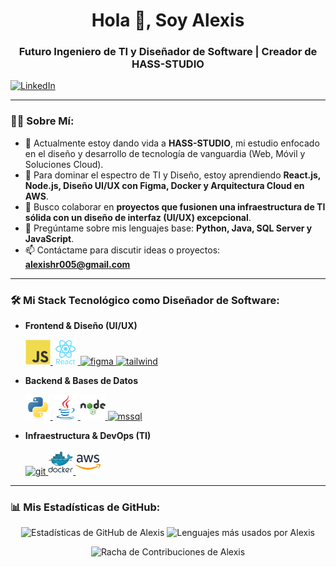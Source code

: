 <h1 align="center">Hola 👋, Soy Alexis</h1>
<h3 align="center">Futuro Ingeniero de TI y Diseñador de Software | Creador de HASS-STUDIO</h3>

<p align="left">
  <a href="https://linkedin.com/in/tu-usuario-de-linkedin" target="_blank">
    <img src="https://raw.githubusercontent.com/rahuldkjain/github-profile-readme-generator/master/src/images/icons/Social/linked-in-alt.svg" alt="LinkedIn" height="30" width="40" />
  </a>
</p>

---

### 👨‍💻 Sobre Mí:

- 🔭 Actualmente estoy dando vida a **HASS-STUDIO**, mi estudio enfocado en el diseño y desarrollo de tecnología de vanguardia (Web, Móvil y Soluciones Cloud).
- 🌱 Para dominar el espectro de TI y Diseño, estoy aprendiendo **React.js, Node.js, Diseño UI/UX con Figma, Docker y Arquitectura Cloud en AWS**.
- 👯 Busco colaborar en **proyectos que fusionen una infraestructura de TI sólida con un diseño de interfaz (UI/UX) excepcional**.
- 💬 Pregúntame sobre mis lenguajes base: **Python, Java, SQL Server y JavaScript**.
- 📫 Contáctame para discutir ideas o proyectos: **alexishr005@gmail.com**

---

### 🛠️ Mi Stack Tecnológico como Diseñador de Software:

* **Frontend & Diseño (UI/UX)**
    <p align="left">
      <a href="https://developer.mozilla.org/en-US/docs/Web/JavaScript" target="_blank" rel="noreferrer"> 
        <img src="https://raw.githubusercontent.com/devicons/devicon/master/icons/javascript/javascript-original.svg" alt="javascript" width="40" height="40"/> 
      </a>
      <a href="https://reactjs.org/" target="_blank" rel="noreferrer"> 
        <img src="https://raw.githubusercontent.com/devicons/devicon/master/icons/react/react-original-wordmark.svg" alt="react" width="40" height="40"/> 
      </a>
      <a href="https://www.figma.com/" target="_blank" rel="noreferrer"> 
        <img src="https://www.vectorlogo.zone/logos/figma/figma-icon.svg" alt="figma" width="40" height="40"/> 
      </a>
      <a href="https://tailwindcss.com/" target="_blank" rel="noreferrer"> 
        <img src="https://www.vectorlogo.zone/logos/tailwindcss/tailwindcss-icon.svg" alt="tailwind" width="40" height="40"/> 
      </a>
    </p>
* **Backend & Bases de Datos**
    <p align="left">
      <a href="https://www.python.org" target="_blank" rel="noreferrer">
        <img src="https://raw.githubusercontent.com/devicons/devicon/master/icons/python/python-original.svg" alt="python" width="40" height="40"/>
      </a>
      <a href="https://www.java.com" target="_blank" rel="noreferrer">
        <img src="https://raw.githubusercontent.com/devicons/devicon/master/icons/java/java-original.svg" alt="java" width="40" height="40"/>
      </a>
       <a href="https://nodejs.org" target="_blank" rel="noreferrer"> 
        <img src="https://raw.githubusercontent.com/devicons/devicon/master/icons/nodejs/nodejs-original-wordmark.svg" alt="nodejs" width="40" height="40"/> 
      </a>
      <a href="https://www.microsoft.com/es-es/sql-server" target="_blank" rel="noreferrer"> 
        <img src="https://www.svgrepo.com/show/303229/microsoft-sql-server-logo.svg" alt="mssql" width="40" height="40"/> 
      </a>
    </p>
* **Infraestructura & DevOps (TI)**
    <p align="left">
      <a href="https://git-scm.com/" target="_blank" rel="noreferrer"> 
        <img src="https://www.vectorlogo.zone/logos/git-scm/git-scm-icon.svg" alt="git" width="40" height="40"/> 
      </a>
      <a href="https://www.docker.com/" target="_blank" rel="noreferrer">
        <img src="https://raw.githubusercontent.com/devicons/devicon/master/icons/docker/docker-original-wordmark.svg" alt="docker" width="40" height="40"/>
      </a>
      <a href="https://aws.amazon.com" target="_blank" rel="noreferrer">
        <img src="https://raw.githubusercontent.com/devicons/devicon/master/icons/amazonwebservices/amazonwebservices-original-wordmark.svg" alt="aws" width="40" height="40"/>
      </a>
    </p>

---

### 📊 Mis Estadísticas de GitHub:

<p align="center">
  <img src="https://github-readme-stats.vercel.app/api?username=Alexismenethil&show_icons=true&theme=dracula&include_all_commits=true&count_private=true" alt="Estadísticas de GitHub de Alexis" />
  <img src="https://github-readme-stats.vercel.app/api/top-langs/?username=Alexismenethil&layout=compact&theme=dracula" alt="Lenguajes más usados por Alexis" />
</p>
<p align="center">
  <img src="https://github-readme-streak-stats.herokuapp.com/?user=Alexismenethil&theme=dracula" alt="Racha de Contribuciones de Alexis" />
</p>
